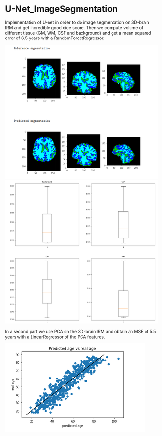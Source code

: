 # U-Net_ImageSegmentation
Implementation of U-net in order to do image segmentation on 3D-brain IRM and get incredible good dice score. Then we compute volume of different tissue (GM, WM, CSF and background) and get a mean squared error of 6.5 years with a RandomForestRegressor.

![alt text](https://github.com/cachett/U-Net_ImageSegmentation/blob/master/segmentationbrain.PNG)
![alt text](https://github.com/cachett/U-Net_ImageSegmentation/blob/master/box-whisker.PNG)

In a second part we use PCA on the 3D-brain IRM and obtain an MSE of 5.5 years with a LinearRegressor of the PCA features.

![alt text](https://github.com/cachett/U-Net_ImageSegmentation/blob/master/age.PNG)
